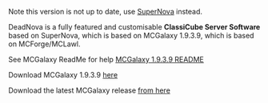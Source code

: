 Note this version is not up to date, use [SuperNova](https://github.com/RandomStrangers/SuperNova) instead.

DeadNova is a fully featured and customisable **ClassiCube Server Software** based on SuperNova, which is based on MCGalaxy 1.9.3.9, which is based on MCForge/MCLawl.

See MCGalaxy ReadMe for help [MCGalaxy 1.9.3.9 README](https://github.com/UnknownShadow200/MCGalaxy/blob/1.9.3.9/README.md)

Download MCGalaxy 1.9.3.9 [here](https://github.com/UnknownShadow200/MCGalaxy/releases/tag/1.9.3.9)

Download the latest MCGalaxy release [from here](https://github.com/UnknownShadow200/MCGalaxy/releases)
